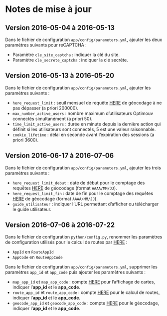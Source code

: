 # Notes de mise à jour

## Version 2016-05-04 à 2016-05-13
Dans le fichier de configuration `app/config/parameters.yml`,
ajouter les deux paramètres suivants pour reCAPTCHA :

* Paramètre `cle_site_captcha` : indiquer la clé du site.
* Paramètre `cle_secrete_captcha` : indiquer la clé secrète.


## Version 2016-05-13 à 2016-05-20

Dans le fichier de configuration `app/config/parameters.yml`,
ajouter les paramètres suivants :

* `here_request_limit` :
  seuil mensuel de requête [HERE][] de géocodage à ne pas dépasser (a priori 200000).
* `max_number_active_users` :
  nombre maximum d’utilisateurs Optimouv connectés simultanément (a priori 50).
* `time_limit_active_users` :
  durée en minute depuis la dernière action qui définit si les utilisateurs sont connectés,
  5 est une valeur raisonnable.
* `cookie_lifetime` : délai en seconde avant l’expiration des sessions (a priori 3600).

## Version 2016-06-17 à 2016-07-06

Dans le fichier de configuration `app/config/parameters.yml`,
ajouter les trois paramètres suivants :

* `here_request_limit_debut` :
  date de début pour le comptage des requêtes [HERE][] de géocodage (format `AAAA/MM/JJ`).
* `here_request_limit_fin` :
    date de fin pour le comptage des requêtes [HERE][] de géocodage (format `AAAA/MM/JJ`).
* `guide_utilisateur` :
  indiquer l’URL permettant d’afficher ou télécharger le guide utilisateur.

## Version 2016-07-06 à 2016-07-22

Dans le fichier de configuration `python/config.py`,
renommer les paramètres de configuration utilisés pour le calcul de routes par [HERE][] :

* `AppId` en `RouteAppId`
* `AppCode` en `RouteAppCode`

Dans le fichier de configuration `app/config/parameters.yml`,
supprimer les paramètres `app_id` et `app_code` puis ajouter les paramètres suivants :

* `map_app_id` et `map_app_code` :
  compte [HERE][] pour l’affichage de cartes, indiquer l’**app_id** et le **app_code**.
* `route_app_id` et `route_app_code` :
  compte [HERE][] pour le calcul de routes, indiquer l’**app_id** et le **app_code**.
* `geocode_app_id` et `geocode_app_code` :
  compte [HERE][] pour le géocodage, indiquer l’**app_id** et le **app_code**.


[HERE]: https://here.com
